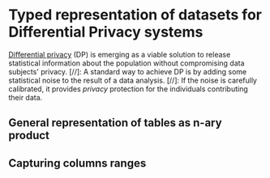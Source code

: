 # Typed representation of datasets for Differential Privacy systems

[Differential privacy](https://link.springer.com/chapter/10.1007/11681878_14)
(DP) is emerging as a viable solution to release statistical information about
the population without compromising data subjects' privacy.
[//]:
A standard way to achieve DP is by adding some statistical noise to
the result of a data analysis.
[//]:
If the noise is carefully calibrated, it provides *privacy* protection for the
individuals contributing their data.


## General representation of tables as n-ary product


## Capturing columns ranges

